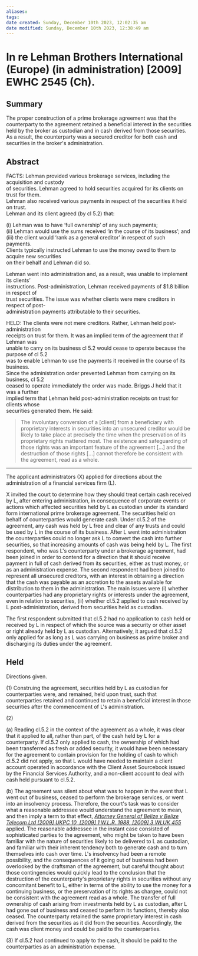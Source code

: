 ```yaml
---
aliases: 
tags: 
date created: Sunday, December 10th 2023, 12:02:35 am
date modified: Sunday, December 10th 2023, 12:38:49 am
---
```


# In re Lehman Brothers International (Europe) (in administration) [2009] EWHC 2545 (Ch).

## Summary

The proper construction of a prime brokerage agreement was that the counterparty to the agreement retained a beneficial interest in the securities held by the broker as custodian and in cash derived from those securities. As a result, the counterparty was a secured creditor for both cash and securities in the broker's administration.

## Abstract

FACTS: Lehman provided various brokerage services, including the acquisition and custody  
of securities. Lehman agreed to hold securities acquired for its clients on trust for them.  
Lehman also received various payments in respect of the securities it held on trust.  
Lehman and its client agreed (by cl 5.2) that:

(i) Lehman was to have ‘full ownership’ of any such payments;  
(ii) Lehman would use the sums received ‘in the course of its business’; and  
(iii) the client would ‘rank as a general creditor’ in respect of such payments.  
Clients typically instructed Lehman to use the money owed to them to acquire new securities  
on their behalf and Lehman did so.  

Lehman went into administration and, as a result, was unable to implement its clients’  
instructions. Post-administration, Lehman received payments of $1.8 billion in respect of  
trust securities. The issue was whether clients were mere creditors in respect of post-  
administration payments attributable to their securities.  

HELD: The clients were not mere creditors. Rather, Lehman held post-administration  
receipts on trust for them. It was an implied term of the agreement that if Lehman was  
unable to carry on its business cl 5.2 would cease to operate because the purpose of cl 5.2  
was to enable Lehman to use the payments it received in the course of its business.  
Since the administration order prevented Lehman from carrying on its business, cl 5.2  
ceased to operate immediately the order was made. Briggs J held that it was a further  
implied term that Lehman held post-administration receipts on trust for clients whose  
securities generated them. He said:  

> The involuntary conversion of a [client] from a beneficiary with proprietary interests in securities into an unsecured creditor would be likely to take place at precisely the time when the preservation of its proprietary rights mattered most. The existence and safeguarding of those rights was an important feature of the agreement […] and the destruction of those rights […] cannot therefore be consistent with the agreement, read as a whole.

---

The applicant administrators (X) applied for directions about the administration of a financial services firm (L).

X invited the court to determine how they should treat certain cash received by L, after entering administration, in consequence of corporate events or actions which affected securities held by L as custodian under its standard form international prime brokerage agreement. The securities held on behalf of counterparties would generate cash. Under cl.5.2 of the agreement, any cash was held by L free and clear of any trusts and could be used by L in the course of its business. After L went into administration the counterparties could no longer ask L to convert the cash into further securities, so that increasing amounts of cash was being held by L. The first respondent, who was L's counterparty under a brokerage agreement, had been joined in order to contend for a direction that it should receive payment in full of cash derived from its securities, either as trust money, or as an administration expense. The second respondent had been joined to represent all unsecured creditors, with an interest in obtaining a direction that the cash was payable as an accretion to the assets available for distribution to them in the administration. The main issues were (i) whether counterparties had any proprietary rights or interests under the agreement, even in relation to securities, (ii) whether cl.5.2 applied to cash received by L post-administration, derived from securities held as custodian.

The first respondent submitted that cl.5.2 had no application to cash held or received by L in respect of which the source was a security or other asset or right already held by L as custodian. Alternatively, it argued that cl.5.2 only applied for as long as L was carrying on business as prime broker and discharging its duties under the agreement.

## Held

Directions given.

(1) Construing the agreement, securities held by L as custodian for counterparties were, and remained, held upon trust, such that counterparties retained and continued to retain a beneficial interest in those securities after the commencement of L's administration.

(2)

(a) Reading cl.5.2 in the context of the agreement as a whole, it was clear that it applied to all, rather than part, of the cash held by L for a counterparty. If cl.5.2 only applied to cash, the ownership of which had been transferred as fresh or added security, it would have been necessary for the agreement to contain provision for the holding of cash to which cl.5.2 did not apply, so that L would have needed to maintain a client account operated in accordance with the Client Asset Sourcebook issued by the Financial Services Authority, and a non-client account to deal with cash held pursuant to cl.5.2.

(b) The agreement was silent about what was to happen in the event that L went out of business, ceased to perform the brokerage services, or went into an insolvency process. Therefore, the court's task was to consider what a reasonable addressee would understand the agreement to mean, and then imply a term to that effect, _[Attorney General of Belize v Belize Telecom Ltd [2009] UKPC 10, [2009] 1 W.L.R. 1988, [2009] 3 WLUK 455](https://uk.westlaw.com/Document/I24BC6E50182C11DE81DCC41096742778/View/FullText.html?originationContext=document&transitionType=DocumentItem&ppcid=373a15ef1dd54024a3f66ea56cdc2810&contextData=(sc.Default))_ applied. The reasonable addressee in the instant case consisted of sophisticated parties to the agreement, who might be taken to have been familiar with the nature of securities likely to be delivered to L as custodian, and familiar with their inherent tendency both to generate cash and to turn themselves into cash over time. L's insolvency had been a remote possibility, and the consequences of it going out of business had been overlooked by the draftsman of the agreement, but careful thought about those contingencies would quickly lead to the conclusion that the destruction of the counterparty's proprietary rights in securities without any concomitant benefit to L, either in terms of the ability to use the money for a continuing business, or the preservation of its rights as chargee, could not be consistent with the agreement read as a whole. The transfer of full ownership of cash arising from investments held by L as custodian, after L had gone out of business and ceased to perform its functions, thereby also ceased. The counterparty retained the same proprietary interest in cash derived from the securities as it did from the securities. Accordingly, the cash was client money and could be paid to the counterparties.

(3) If cl.5.2 had continued to apply to the cash, it should be paid to the counterparties as an administration expense.

